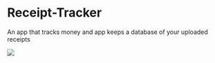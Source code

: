# Receipt-Tracker
An app that tracks money and app keeps a database of your uploaded receipts

<img src="css/Project-2-receipt-organizer.png">